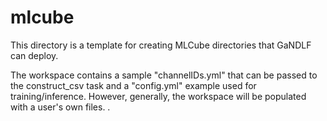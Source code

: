 # mlcube
This directory is a template for creating MLCube directories that GaNDLF can deploy.

The workspace contains a sample "channelIDs.yml" that can be passed to the construct_csv task and a "config.yml" example used for training/inference.
However, generally, the workspace will be populated with a user's own files. 
.
